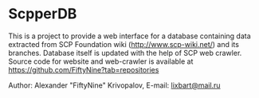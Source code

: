 ScpperDB
=======================

This is a project to provide a web interface for a database containing data extracted from SCP Foundation wiki (http://www.scp-wiki.net/) and its branches.
Database itself is updated with the help of SCP web crawler.
Source code for website and web-crawler is available at https://github.com/FiftyNine?tab=repositories

Author: Alexander "FiftyNine" Krivopalov, E-mail: lixbart@mail.ru